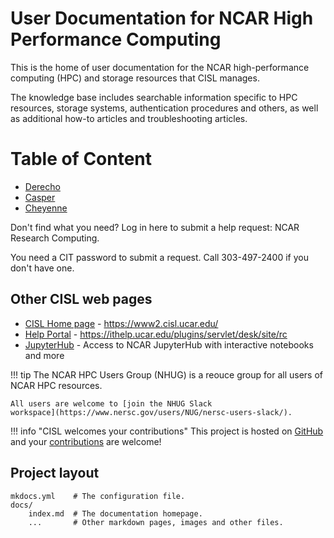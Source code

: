 # User Documentation for NCAR High Performance Computing

This is the home of user documentation for the NCAR high-performance computing (HPC) and storage resources that CISL manages.

The knowledge base includes searchable information specific to HPC resources, storage systems, authentication procedures and others, as well as additional how-to articles and troubleshooting articles.


# Table of Content

* [Derecho](https://arc.ucar.edu/knowledge_base/74317833)
* [Casper](https://arc.ucar.edu/knowledge_base/70549550)
* [Cheyenne](https://arc.ucar.edu/knowledge_base/70549542)

Don't find what you need? Log in here to submit a help request: NCAR Research Computing.

You need a CIT password to submit a request. Call 303-497-2400 if you don't have one.


## Other CISL web pages

* [CISL Home page](https://nersc.gov) - https://www2.cisl.ucar.edu/
* [Help Portal](https://help.nersc.gov) - https://ithelp.ucar.edu/plugins/servlet/desk/site/rc
* [JupyterHub](https://jupyter.nersc.gov) - Access to NCAR JupyterHub with interactive notebooks and more

!!! tip
    The NCAR HPC Users Group (NHUG) is a reouce group for all users of NCAR HPC resources. 

    All users are welcome to [join the NHUG Slack
    workspace](https://www.nersc.gov/users/NUG/nersc-users-slack/).

!!! info "CISL welcomes your contributions"
    This project is hosted on [GitHub](https://gitlab.com/NERSC/nersc.gitlab.io) and your
    [contributions](https://gitlab.com/NERSC/nersc.gitlab.io/blob/main/CONTRIBUTING.md)
    are welcome!




## Project layout

    mkdocs.yml    # The configuration file.
    docs/
        index.md  # The documentation homepage.
        ...       # Other markdown pages, images and other files.
